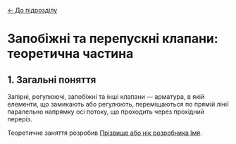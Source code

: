 [<- До підрозділу](README.md)

# Запобіжні та перепускні клапани: теоретична частина

## 1. Загальні поняття

Запірні, регулюючі, запобіжні та інші клапани — арматура, в якій елементи, що замикають або регулюють, переміщаються по прямій лінії паралельно напрямку осі потоку, що проходить через прохідний переріз.

Теоретичне заняття розробив [Прізвище або нік розробника Імя](https://github.com). 
